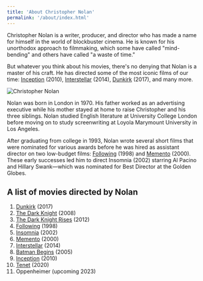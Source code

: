 ```yaml
---
title: 'About Christopher Nolan'
permalink: '/about/index.html'
---
```


Christopher Nolan is a writer, producer, and director who has made a name for himself in the world of blockbuster cinema. He is known for his unorthodox approach to filmmaking, which some have called "mind-bending" and others have called "a waste of time."

But whatever you think about his movies, there's no denying that Nolan is a master of his craft. He has directed some of the most iconic films of our time: [Inception](/posts/movie-inception/) (2010), [Interstellar](/posts/movie-interstellar/) (2014), [Dunkirk](/posts/movie-dunkirk/) (2017), and many more.

![Christopher Nolan](/images/christopher-nolan.jpg)

Nolan was born in London in 1970. His father worked as an advertising executive while his mother stayed at home to raise Christopher and his three siblings. Nolan studied English literature at University College London before moving on to study screenwriting at Loyola Marymount University in Los Angeles.

After graduating from college in 1993, Nolan wrote several short films that were nominated for various awards before he was hired as assistant director on two low-budget films: [Following](/posts/movie-following/) (1998) and [Memento](/posts/movie-memento/) (2000). These early successes led him to direct Insomnia (2002) starring Al Pacino and Hillary Swank—which was nominated for Best Director at the Golden Globes.

## A list of movies directed by Nolan

1. [Dunkirk](/posts/movie-dunkirk/) (2017)
2. [The Dark Knight](/posts/movie-the-dark-knight/) (2008)
3. [The Dark Knight Rises](/posts/movie-the-dark-knight-rises/) (2012)
4. [Following](/posts/movie-following/) (1998)
5. [Insomnia](/posts/movie-insomnia/) (2002)
6. [Memento](/posts/movie-memento/) (2000)
7. [Interstellar](/posts/movie-interstellar/) (2014)
8. [Batman Begins](/posts/movie-batman-begins/) (2005)
9. [Inception](/posts/movie-inception/) (2010)
10. [Tenet](/posts/movie-tenet/) (2020)
11. Oppenheimer (upcoming 2023)

